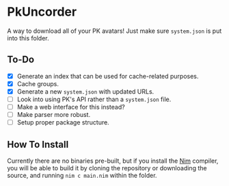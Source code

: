 # PkUncorder
A way to download all of your PK avatars! Just make sure `system.json` is put into this folder.

## To-Do
- [x] Generate an index that can be used for cache-related purposes.
- [x] Cache groups.
- [X] Generate a new `system.json` with updated URLs.
- [ ] Look into using PK's API rather than a `system.json` file.
- [ ] Make a web interface for this instead?
- [ ] Make parser more robust.
- [ ] Setup proper package structure.

## How To Install
Currently there are no binaries pre-built, but if you install the [Nim](https://nim-lang.org) compiler, you
will be able to build it by cloning the repository or downloading the source, and running `nim c main.nim` within the folder.